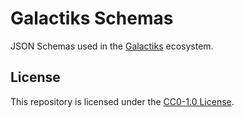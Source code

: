 # Galactiks Schemas

JSON Schemas used in the [Galactiks](https://www.galactiks.com) ecosystem.

## License

This repository is licensed under the [CC0-1.0 License](https://github.com/thegalactiks/schemas/blob/main/LICENSE).
